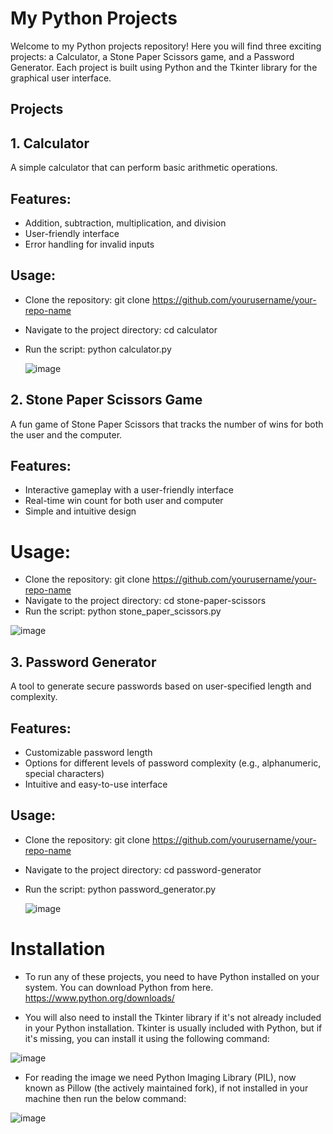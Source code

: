 # My Python Projects
Welcome to my Python projects repository! Here you will find three exciting projects: a Calculator, a Stone Paper Scissors game, and a Password Generator. Each project is built using Python and the Tkinter library for the graphical user interface.

## Projects
## 1. Calculator
A simple calculator that can perform basic arithmetic operations.

## Features:

* Addition, subtraction, multiplication, and division
* User-friendly interface
* Error handling for invalid inputs
## Usage:

* Clone the repository: git clone https://github.com/yourusername/your-repo-name
* Navigate to the project directory: cd calculator
* Run the script: python calculator.py

  ![image](https://github.com/user-attachments/assets/4de74ea4-7da3-4bec-b751-d65e0376dfc5)

## 2. Stone Paper Scissors Game
A fun game of Stone Paper Scissors that tracks the number of wins for both the user and the computer.

## Features:

* Interactive gameplay with a user-friendly interface
* Real-time win count for both user and computer
* Simple and intuitive design
# Usage:

* Clone the repository: git clone https://github.com/yourusername/your-repo-name
* Navigate to the project directory: cd stone-paper-scissors
* Run the script: python stone_paper_scissors.py

![image](https://github.com/user-attachments/assets/3193df29-3425-44d3-af84-3558515fddd6)
  
## 3. Password Generator
A tool to generate secure passwords based on user-specified length and complexity.

## Features:

* Customizable password length
* Options for different levels of password complexity (e.g., alphanumeric, special characters)
* Intuitive and easy-to-use interface
## Usage:

* Clone the repository: git clone https://github.com/yourusername/your-repo-name
* Navigate to the project directory: cd password-generator
* Run the script: python password_generator.py

  ![image](https://github.com/user-attachments/assets/294651eb-913c-4d34-b2e3-38dee112fc24)

# Installation
* To run any of these projects, you need to have Python installed on your system. You can download Python from here.
   https://www.python.org/downloads/

* You will also need to install the Tkinter library if it's not already included in your Python installation. Tkinter is usually included with Python, but if it's missing, you can install it using the following command:

![image](https://github.com/user-attachments/assets/57c8c5ce-505d-4467-931b-a7cedea8cb61)

* For reading the image we need Python Imaging Library (PIL), now known as Pillow (the actively maintained fork), if not installed in your machine then run the below command:

![image](https://github.com/user-attachments/assets/60eac91a-9483-4f70-84a7-cac046a27c2c)

